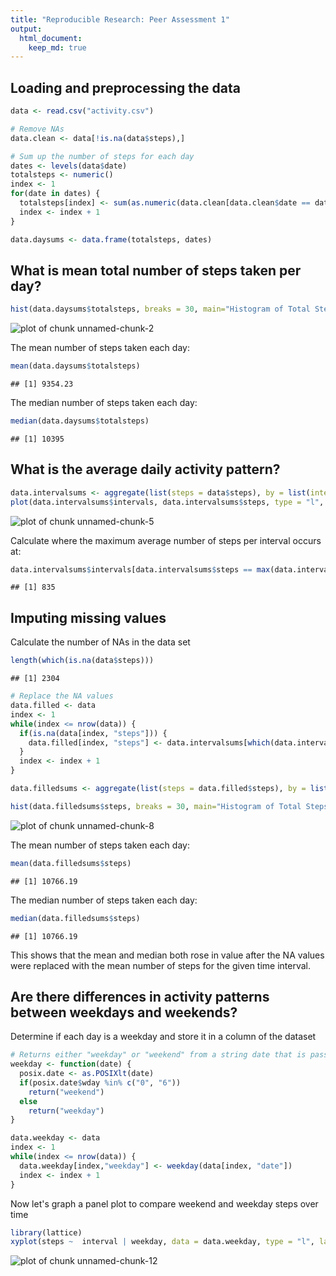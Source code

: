 ```yaml
---
title: "Reproducible Research: Peer Assessment 1"
output: 
  html_document:
    keep_md: true
---
```



## Loading and preprocessing the data


```r
data <- read.csv("activity.csv")

# Remove NAs
data.clean <- data[!is.na(data$steps),]

# Sum up the number of steps for each day
dates <- levels(data$date)
totalsteps <- numeric()
index <- 1
for(date in dates) {
  totalsteps[index] <- sum(as.numeric(data.clean[data.clean$date == date, "steps"]))
  index <- index + 1
}

data.daysums <- data.frame(totalsteps, dates)
```

## What is mean total number of steps taken per day?


```r
hist(data.daysums$totalsteps, breaks = 30, main="Histogram of Total Steps per Day", xlab = "Total Steps", col = "lightgreen")
```

![plot of chunk unnamed-chunk-2](figure/unnamed-chunk-2-1.png) 

The mean number of steps taken each day:


```r
mean(data.daysums$totalsteps)
```

```
## [1] 9354.23
```

The median number of steps taken each day:


```r
median(data.daysums$totalsteps)
```

```
## [1] 10395
```

## What is the average daily activity pattern?


```r
data.intervalsums <- aggregate(list(steps = data$steps), by = list(intervals = data$interval), FUN = mean, na.rm = TRUE)
plot(data.intervalsums$intervals, data.intervalsums$steps, type = "l", main = "Average Daily Activity based on time of day", xlab = "Intervals", ylab = "Average Steps")
```

![plot of chunk unnamed-chunk-5](figure/unnamed-chunk-5-1.png) 

Calculate where the maximum average number of steps per interval occurs at:


```r
data.intervalsums$intervals[data.intervalsums$steps == max(data.intervalsums$steps)]
```

```
## [1] 835
```

## Imputing missing values

Calculate the number of NAs in the data set


```r
length(which(is.na(data$steps)))
```

```
## [1] 2304
```


```r
# Replace the NA values
data.filled <- data
index <- 1
while(index <= nrow(data)) {
  if(is.na(data[index, "steps"])) {
    data.filled[index, "steps"] <- data.intervalsums[which(data.intervalsums$intervals == data[index, "interval"]), "steps"]
  }
  index <- index + 1
}

data.filledsums <- aggregate(list(steps = data.filled$steps), by = list(day = data.filled$date), FUN = sum, na.rm = TRUE)

hist(data.filledsums$steps, breaks = 30, main="Histogram of Total Steps per Day with Missing Info Replaced", xlab = "Total Steps", col = "lightgreen")
```

![plot of chunk unnamed-chunk-8](figure/unnamed-chunk-8-1.png) 

The mean number of steps taken each day:


```r
mean(data.filledsums$steps)
```

```
## [1] 10766.19
```

The median number of steps taken each day:


```r
median(data.filledsums$steps)
```

```
## [1] 10766.19
```

This shows that the mean and median both rose in value after the NA values were replaced with the mean number of steps for the given time interval.

## Are there differences in activity patterns between weekdays and weekends?

Determine if each day is a weekday and store it in a column of the dataset


```r
# Returns either "weekday" or "weekend" from a string date that is passed in
weekday <- function(date) {
  posix.date <- as.POSIXlt(date)
  if(posix.date$wday %in% c("0", "6")) 
    return("weekend")
  else
    return("weekday")
}

data.weekday <- data
index <- 1
while(index <= nrow(data)) {
  data.weekday[index,"weekday"] <- weekday(data[index, "date"])
  index <- index + 1
}
```

Now let's graph a panel plot to compare weekend and weekday steps over time



```r
library(lattice)
xyplot(steps ~  interval | weekday, data = data.weekday, type = "l", layout = c(1, 2), main = "Weekend versus Weekday Step Counts", ylab = "Steps", xlab = "Intervals")
```

![plot of chunk unnamed-chunk-12](figure/unnamed-chunk-12-1.png) 

